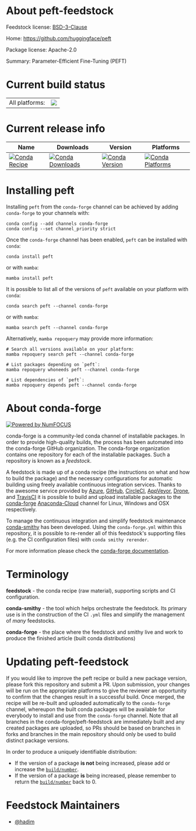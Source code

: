 About peft-feedstock
====================

Feedstock license: [BSD-3-Clause](https://github.com/conda-forge/peft-feedstock/blob/main/LICENSE.txt)

Home: https://github.com/huggingface/peft

Package license: Apache-2.0

Summary: Parameter-Efficient Fine-Tuning (PEFT)

Current build status
====================


<table><tr><td>All platforms:</td>
    <td>
      <a href="https://dev.azure.com/conda-forge/feedstock-builds/_build/latest?definitionId=19050&branchName=main">
        <img src="https://dev.azure.com/conda-forge/feedstock-builds/_apis/build/status/peft-feedstock?branchName=main">
      </a>
    </td>
  </tr>
</table>

Current release info
====================

| Name | Downloads | Version | Platforms |
| --- | --- | --- | --- |
| [![Conda Recipe](https://img.shields.io/badge/recipe-peft-green.svg)](https://anaconda.org/conda-forge/peft) | [![Conda Downloads](https://img.shields.io/conda/dn/conda-forge/peft.svg)](https://anaconda.org/conda-forge/peft) | [![Conda Version](https://img.shields.io/conda/vn/conda-forge/peft.svg)](https://anaconda.org/conda-forge/peft) | [![Conda Platforms](https://img.shields.io/conda/pn/conda-forge/peft.svg)](https://anaconda.org/conda-forge/peft) |

Installing peft
===============

Installing `peft` from the `conda-forge` channel can be achieved by adding `conda-forge` to your channels with:

```
conda config --add channels conda-forge
conda config --set channel_priority strict
```

Once the `conda-forge` channel has been enabled, `peft` can be installed with `conda`:

```
conda install peft
```

or with `mamba`:

```
mamba install peft
```

It is possible to list all of the versions of `peft` available on your platform with `conda`:

```
conda search peft --channel conda-forge
```

or with `mamba`:

```
mamba search peft --channel conda-forge
```

Alternatively, `mamba repoquery` may provide more information:

```
# Search all versions available on your platform:
mamba repoquery search peft --channel conda-forge

# List packages depending on `peft`:
mamba repoquery whoneeds peft --channel conda-forge

# List dependencies of `peft`:
mamba repoquery depends peft --channel conda-forge
```


About conda-forge
=================

[![Powered by
NumFOCUS](https://img.shields.io/badge/powered%20by-NumFOCUS-orange.svg?style=flat&colorA=E1523D&colorB=007D8A)](https://numfocus.org)

conda-forge is a community-led conda channel of installable packages.
In order to provide high-quality builds, the process has been automated into the
conda-forge GitHub organization. The conda-forge organization contains one repository
for each of the installable packages. Such a repository is known as a *feedstock*.

A feedstock is made up of a conda recipe (the instructions on what and how to build
the package) and the necessary configurations for automatic building using freely
available continuous integration services. Thanks to the awesome service provided by
[Azure](https://azure.microsoft.com/en-us/services/devops/), [GitHub](https://github.com/),
[CircleCI](https://circleci.com/), [AppVeyor](https://www.appveyor.com/),
[Drone](https://cloud.drone.io/welcome), and [TravisCI](https://travis-ci.com/)
it is possible to build and upload installable packages to the
[conda-forge](https://anaconda.org/conda-forge) [Anaconda-Cloud](https://anaconda.org/)
channel for Linux, Windows and OSX respectively.

To manage the continuous integration and simplify feedstock maintenance
[conda-smithy](https://github.com/conda-forge/conda-smithy) has been developed.
Using the ``conda-forge.yml`` within this repository, it is possible to re-render all of
this feedstock's supporting files (e.g. the CI configuration files) with ``conda smithy rerender``.

For more information please check the [conda-forge documentation](https://conda-forge.org/docs/).

Terminology
===========

**feedstock** - the conda recipe (raw material), supporting scripts and CI configuration.

**conda-smithy** - the tool which helps orchestrate the feedstock.
                   Its primary use is in the construction of the CI ``.yml`` files
                   and simplify the management of *many* feedstocks.

**conda-forge** - the place where the feedstock and smithy live and work to
                  produce the finished article (built conda distributions)


Updating peft-feedstock
=======================

If you would like to improve the peft recipe or build a new
package version, please fork this repository and submit a PR. Upon submission,
your changes will be run on the appropriate platforms to give the reviewer an
opportunity to confirm that the changes result in a successful build. Once
merged, the recipe will be re-built and uploaded automatically to the
`conda-forge` channel, whereupon the built conda packages will be available for
everybody to install and use from the `conda-forge` channel.
Note that all branches in the conda-forge/peft-feedstock are
immediately built and any created packages are uploaded, so PRs should be based
on branches in forks and branches in the main repository should only be used to
build distinct package versions.

In order to produce a uniquely identifiable distribution:
 * If the version of a package **is not** being increased, please add or increase
   the [``build/number``](https://docs.conda.io/projects/conda-build/en/latest/resources/define-metadata.html#build-number-and-string).
 * If the version of a package **is** being increased, please remember to return
   the [``build/number``](https://docs.conda.io/projects/conda-build/en/latest/resources/define-metadata.html#build-number-and-string)
   back to 0.

Feedstock Maintainers
=====================

* [@hadim](https://github.com/hadim/)

